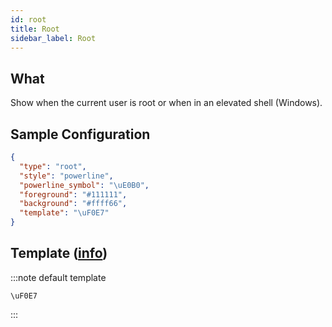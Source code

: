 ```yaml
---
id: root
title: Root
sidebar_label: Root
---
```


## What

Show when the current user is root or when in an elevated shell (Windows).

## Sample Configuration

```json
{
  "type": "root",
  "style": "powerline",
  "powerline_symbol": "\uE0B0",
  "foreground": "#111111",
  "background": "#ffff66",
  "template": "\uF0E7"
}
```

## Template ([info][templates])

:::note default template

``` template
\uF0E7
```

:::

[templates]: /docs/config-templates
